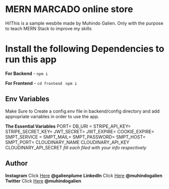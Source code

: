# MERN MARCADO online store

Hi!This is a sample wesbite made by Muhindo Galien. Only with the purpose to teach MERN Stack to improve my skills

# Install the following  Dependencies to run this app

**For Backend** - `npm i`

**For Frontend** - `cd frontend` ` npm i`

## Env Variables

Make Sure to Create a config.env file in backend/config directory and add appropriate variables in order to use the app.

**The Essential Variables**
PORT=
DB_URI =
STRIPE_API_KEY=
STRIPE_SECRET_KEY=
JWT_SECRET=
JWT_EXPIRE=
COOKIE_EXPIRE=
SMPT_SERVICE =
SMPT_MAIL=
SMPT_PASSWORD=
SMPT_HOST=
SMPT_PORT=
CLOUDINARY_NAME
CLOUDINARY_API_KEY
CLOUDINARY_API_SECRET
_fill each filed with your info respectively_

## Author

**Instagram** Click [Here](https://www.instagram.com/galienplume) **@galienplume**
**LinkedIn** Click [Here](https://in.linkedin.com/in/meabhisingh) **@muhindogalien**
**Twitter** Click [Here](https://twitter.com/galienmuhindo) **@muhindogalien**
